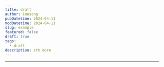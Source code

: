 ```yaml
---
title: draft
author: imesong
pubDatetime: 2024-04-11
modDatetime: 2024-04-11
slug: example
featured: false
draft: true
tags:
  - draft
description: sth more
---
```


---
